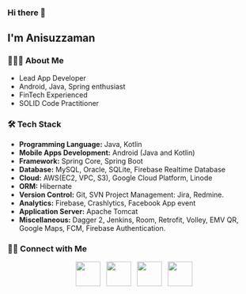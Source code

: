 ### Hi there 👋

<h2>I'm Anisuzzaman</h2>

<h3> 👨🏻‍💻 About Me </h3>

- Lead App Developer 
- Android, Java, Spring enthusiast
- FinTech Experienced
- SOLID Code Practitioner


<h3>🛠 Tech Stack</h3>

- **Programming Language:** Java, Kotlin
- **Mobile Apps Development:** Android (Java and Kotlin) 
- **Framework:** Spring Core, Spring Boot
- **Database:** MySQL, Oracle, SQLite, Firebase Realtime Database
- **Cloud:** AWS(EC2, VPC, S3), Google Cloud Platform, Linode 
- **ORM:** Hibernate
- **Version Control:** Git, SVN Project Management: Jira, Redmine.
- **Analytics:** Firebase, Crashlytics, Facebook App event
- **Application Server:** Apache Tomcat
- **Miscellaneous:** Dagger 2, Jenkins, Room, Retrofit, Volley, EMV QR, Google Maps, FCM, Firebase Authentication.



<h3> 🤝🏻 Connect with Me </h3>

<p align="center">
&nbsp; <a href="https://twitter.com/anisuzzaman69" target="_blank" rel="noopener noreferrer"><img src="https://img.icons8.com/plasticine/100/000000/twitter.png" width="50" /></a>  
&nbsp; <a href="https://www.instagram.com/anisuzzamanbabla/" target="_blank" rel="noopener noreferrer"><img src="https://img.icons8.com/plasticine/100/000000/instagram-new.png" width="50" /></a>  
&nbsp; <a href="https://www.linkedin.com/in/anisuzzamanbabla/" target="_blank" rel="noopener noreferrer"><img src="https://img.icons8.com/plasticine/100/000000/linkedin.png" width="50" /></a>
&nbsp; <a href="mailto:anisuzzamanbabla@gmail.com" target="_blank" rel="noopener noreferrer"><img src="https://img.icons8.com/plasticine/100/000000/gmail.png"  width="50" /></a>
</p>

